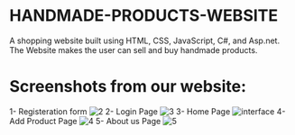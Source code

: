 # HANDMADE-PRODUCTS-WEBSITE
A shopping website built using HTML, CSS, JavaScript, C#, and Asp.net. The Website makes the user can sell and buy handmade products.
# Screenshots from our website:
1- Registeration form 
![2](https://github.com/RahmaCorleone/HANDMADE-PRODUCTS-WEBSITE/assets/100363780/83f62b3c-54b1-4e0a-a224-e5cb8681b02c)
2- Login Page 
![3](https://github.com/RahmaCorleone/HANDMADE-PRODUCTS-WEBSITE/assets/100363780/25c363b2-b3c8-4308-8c0a-db918e6e3fc0)
3- Home Page 
![interface ](https://github.com/RahmaCorleone/HANDMADE-PRODUCTS-WEBSITE/assets/100363780/c81b3038-9954-43e4-b3ac-cd1954fcf709)
4- Add Product Page 
![4](https://github.com/RahmaCorleone/HANDMADE-PRODUCTS-WEBSITE/assets/100363780/91dc04a8-69b9-456e-8173-5c4416e2b07e)
5- About us Page 
![5](https://github.com/RahmaCorleone/HANDMADE-PRODUCTS-WEBSITE/assets/100363780/d1732a0f-3bdf-4c85-b429-3dd31163f1ed)
